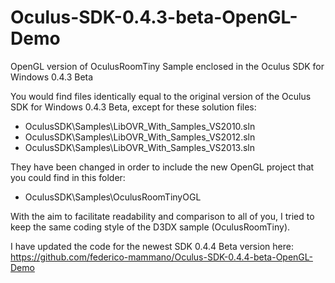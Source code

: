 Oculus-SDK-0.4.3-beta-OpenGL-Demo
=================================

OpenGL version of OculusRoomTiny Sample enclosed in the Oculus SDK for Windows 0.4.3 Beta

You would find files identically equal to the original version of the Oculus SDK for Windows 0.4.3 Beta, 
except for these solution files:
- OculusSDK\Samples\LibOVR_With_Samples_VS2010.sln
- OculusSDK\Samples\LibOVR_With_Samples_VS2012.sln
- OculusSDK\Samples\LibOVR_With_Samples_VS2013.sln

They have been changed in order to include the new OpenGL project that you could find in this folder: 
- OculusSDK\Samples\OculusRoomTinyOGL

With the aim to facilitate readability and comparison to all of you, I tried to keep the same coding style of the D3DX sample (OculusRoomTiny).

I have updated the code for the newest SDK 0.4.4 Beta version here:
https://github.com/federico-mammano/Oculus-SDK-0.4.4-beta-OpenGL-Demo
